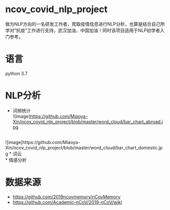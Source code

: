 # ncov_covid_nlp_project
做为NLP方向的一名研发工作者，爬取疫情信息进行NLP分析，也算是结合自己所学对“抗疫”工作进行支持，武汉加油，中国加油！同时该项目适用于NLP初学者入门参考。

# 语言
python 3.7

# NLP分析
* 词频统计<br>
![image]https://github.com/Miaoya-Xin/ncov_covid_nlp_project/blob/master/word_cloud/bar_chart_abroad.jpg
<br>
![image]https://github.com/Miaoya-Xin/ncov_covid_nlp_project/blob/master/word_cloud/bar_chart_domestic.jpg
* 词云<br>
* 情感分析<br>

# 数据来源
* https://github.com/2019ncovmemory/nCovMemory<br>
* https://github.com/Academic-nCoV/2019-nCoV/wiki<br>
